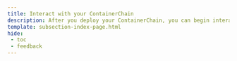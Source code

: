 ```yaml
---
title: Interact with your ContainerChain
description: After you deploy your ContainerChain, you can begin interacting with it using Polkadot.js, Sidecar or the most popular Ethereum tools, such as MetaMask or HardHat.
template: subsection-index-page.html
hide:
 - toc
 - feedback
---
```

